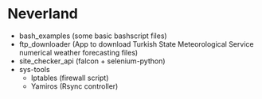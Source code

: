 Neverland
=========

- bash_examples (some basic bashscript files)
- ftp_downloader (App to download Turkish State Meteorological Service numerical weather forecasting files)
- site_checker_api (falcon + selenium-python)
- sys-tools
  - Iptables (firewall script)
  - Yamiros (Rsync controller)

